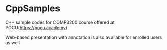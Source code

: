# CppSamples
C++ sample codes for COMP3200 course offered at POCU(https://pocu.academy)

Web-based presentation with annotation is also available for enrolled users as well
